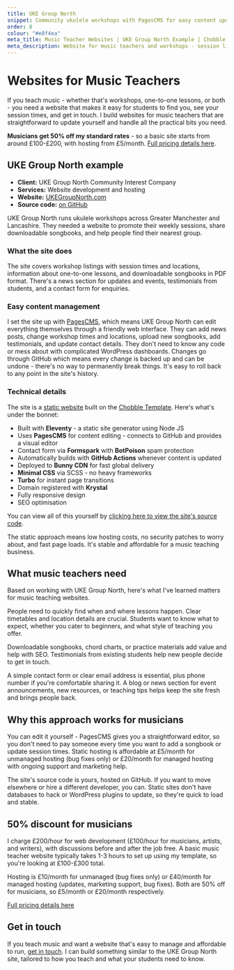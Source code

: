 ```yaml
---
title: UKE Group North
snippet: Community ukulele workshops with PagesCMS for easy content updates
order: 8
colour: "#e8f4ea"
meta_title: Music Teacher Websites | UKE Group North Example | Chobble
meta_description: Website for music teachers and workshops - session listings, songbooks, testimonials - PagesCMS for easy updates - 50% discount for musicians
---
```


# Websites for Music Teachers

If you teach music - whether that's workshops, one-to-one lessons, or both - you need a website that makes it easy for students to find you, see your session times, and get in touch. I build websites for music teachers that are straightforward to update yourself and handle all the practical bits you need.

**Musicians get 50% off my standard rates** - so a basic site starts from around £100-£200, with hosting from £5/month. [Full pricing details here](/prices/).

## UKE Group North example

- **Client:** UKE Group North Community Interest Company
- **Services:** Website development and hosting
- **Website:** [UKEGroupNorth.com](https://www.ukegroupnorth.com)
- **Source code:** [on GitHub](https://github.com/chobbledotcom/uke-group-north)

UKE Group North runs ukulele workshops across Greater Manchester and Lancashire. They needed a website to promote their weekly sessions, share downloadable songbooks, and help people find their nearest group.

### What the site does

The site covers workshop listings with session times and locations, information about one-to-one lessons, and downloadable songbooks in PDF format. There's a news section for updates and events, testimonials from students, and a contact form for enquiries.

### Easy content management

I set the site up with [PagesCMS](https://pagescms.org), which means UKE Group North can edit everything themselves through a friendly web interface. They can add news posts, change workshop times and locations, upload new songbooks, add testimonials, and update contact details. They don't need to know any code or mess about with complicated WordPress dashboards. Changes go through GitHub which means every change is backed up and can be undone - there's no way to permanently break things. It's easy to roll back to any point in the site's history.

### Technical details

The site is a [static website](/services/static-websites/) built on the [Chobble Template](/services/chobble-template/). Here's what's under the bonnet:

- Built with **Eleventy** - a static site generator using Node JS
- Uses **PagesCMS** for content editing - connects to GitHub and provides a visual editor
- Contact form via **Formspark** with **BotPoison** spam protection
- Automatically builds with **GitHub Actions** whenever content is updated
- Deployed to **Bunny CDN** for fast global delivery
- **Minimal CSS** via SCSS - no heavy frameworks
- **Turbo** for instant page transitions
- Domain registered with **Krystal**
- Fully responsive design
- SEO optimisation

You can view all of this yourself by [clicking here to view the site's source code](https://github.com/chobbledotcom/uke-group-north).

The static approach means low hosting costs, no security patches to worry about, and fast page loads. It's stable and affordable for a music teaching business.

## What music teachers need

Based on working with UKE Group North, here's what I've learned matters for music teaching websites.

People need to quickly find when and where lessons happen. Clear timetables and location details are crucial. Students want to know what to expect, whether you cater to beginners, and what style of teaching you offer.

Downloadable songbooks, chord charts, or practice materials add value and help with SEO. Testimonials from existing students help new people decide to get in touch.

A simple contact form or clear email address is essential, plus phone number if you're comfortable sharing it. A blog or news section for event announcements, new resources, or teaching tips helps keep the site fresh and brings people back.

## Why this approach works for musicians

You can edit it yourself - PagesCMS gives you a straightforward editor, so you don't need to pay someone every time you want to add a songbook or update session times. Static hosting is affordable at £5/month for unmanaged hosting (bug fixes only) or £20/month for managed hosting with ongoing support and marketing help.

The site's source code is yours, hosted on GitHub. If you want to move elsewhere or hire a different developer, you can. Static sites don't have databases to hack or WordPress plugins to update, so they're quick to load and stable.

## 50% discount for musicians

I charge £200/hour for web development (£100/hour for musicians, artists, and writers), with discussions before and after the job free. A basic music teacher website typically takes 1-3 hours to set up using my template, so you're looking at £100-£300 total.

Hosting is £10/month for unmanaged (bug fixes only) or £40/month for managed hosting (updates, marketing support, bug fixes). Both are 50% off for musicians, so £5/month or £20/month respectively.

[Full pricing details here](/prices/)

## Get in touch

If you teach music and want a website that's easy to manage and affordable to run, [get in touch](/contact/). I can build something similar to the UKE Group North site, tailored to how you teach and what your students need to know.
